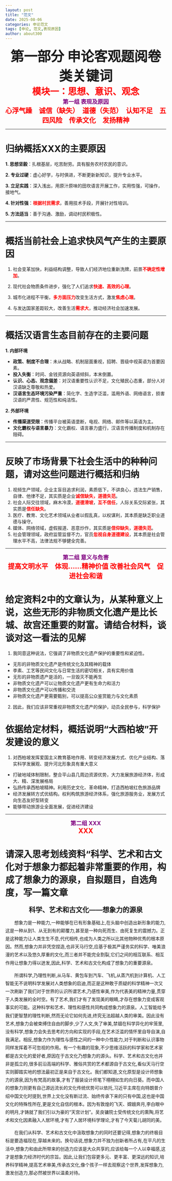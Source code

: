 ```yaml
---
layout: post
title: "范文"
date: 2025-08-06
categories: 申论范文
tags: [申论, 范文,表现原因]
author: about300
---
```


<div align="center">
<span style="font-size:3em; font-weight:bold;">第一部分 申论客观题阅卷类关键词</span>
</div>

<div align="center">
<span style="font-size:2em; color:red; font-weight:bold;">模块一：思想、意识、观念</span>
</div>

<div align="center">
<span style="font-size:1.25em; color:purple; font-weight:bold;">第一组 表现及原因</span>
</div>

<div align="center">
<span style="font-size:1.5em; color:red; font-weight:bold;">
心浮气躁　诚信（缺失）　道德（失范）　认知不足　五四风险　传承文化　发扬精神
</span>
</div>

---

# 归纳概括XXX的主要原因

**1. 思想坚毅**：扎根基层，吃苦耐劳。具有服务农村农民的意识。

**2. 专业过硬**：虚心好学，与时俱进，不断更新新知识，提升专业水平。

**3. 立足实践**：深入浅出，用原汁原味的田坎语言开展工作，实用性强，可操作，接地气。

**4. 针对性强**：<span style="color:red; font-weight:bold;">根据村民需求</span>，善用技术手段，开展针对性培训。

**5. 方法适当**：善于沟通、激励，调动村民积极性。

---

# 概括当前社会上追求快风气产生的主要原因

1. 社会变革加快，利益结构调整，导致人们经济地位重新洗牌，前景<span style="color:red; font-weight:bold;">不确定性增加</span>。

2. 现代社会物质条件进步，强化了人们追求<span style="color:red; font-weight:bold;">快速、高效的心理</span>。

3. 城市化进程不平衡，<span style="color:red; font-weight:bold;">多方面压力</span>改变生活方式，激发<span style="color:red; font-weight:bold;">焦虑心理</span>。

4. 与发达国家差距较大，改善生活<span style="color:red; font-weight:bold;">需求大</span>，推动经济社会加速发展。

---

# 概括汉语言生态目前存在的主要问题

**1. 内部环境**

- **政策、制度不合理**：未从战略、机制层面重视，招聘、晋级中视英语为首要因素。
- **投入失衡**：时间、金钱资源向英语倾斜，本末倒置。
- **认识、心态、观念偏差**：对汉语重要性认识不足，文化殖民心态重，部分人对汉语缺乏尊敬和热爱。
- **汉语言生态环境污染严重**：简化字、生造字泛滥，滥用外语、网络语言，损害汉语的严肃性、规范性和纯洁性。

**2. 外部环境**

- **传播渠道受限**：传播平台被英语垄断，电视、网络、邮件等以英语为主。
- **文化霸权与语言暴力**：文化霸权、语言暴力盛行，汉语言传播制度和机制存在阻碍。

---

# 反映了市场背景下社会生活中的种种问题，请对这些问题进行概括和归纳

1. 视频生产领域，企业主盲目追求利润，素质低下，不讲良心，违法生产销售，自律、他律不足，其实质是企业<span style="color:red; font-weight:bold;">诚信缺失，道德失范</span>。
2. 社会人际交往领域，麻木冷漠，<span style="color:red; font-weight:bold;">道德滑坡</span>，<span style="color:red; font-weight:bold;">互不信任</span>，人际关系交际紧张，其实质是<span style="color:red; font-weight:bold;">信任缺失</span>。
3. 医疗、教育、文化艺术领域从业者以假乱真，以权谋利，其本质是缺乏职业道德与操守。
4. 媒体、网络领域，虚假报道、恶意炒作，其实质是<span style="color:red; font-weight:bold;">信仰缺失</span>，<span style="color:red; font-weight:bold;">道德失范</span>。
5. 社会管理领域，政府监管监督不力，官员<span style="color:red; font-weight:bold;">忽视自身道德建设</span>，其本质是社会管理水平不高，法律法规不够健全完善。

---

<div align="center">
<span style="font-size:1.25em; color:purple; font-weight:bold;">第二组 意义与危害</span>
</div>

<div align="center">
<span style="font-size:1.5em; color:red; font-weight:bold;">
提高文明水平　体现……精神价值 改善社会风气　促进社会和谐
</span>
</div>

# 给定资料2中的文章认为，从某种意义上说，这些无形的非物质文化遗产是比长城、故宫还重要的财富。请结合材料，谈谈对这一看法的见解

1. 我同意这种说法，它强调了非物质文化遗产保护的重要性和紧迫性。
- 无形的非物质文化遗产是传统文化及其精神的载体
- 李素、工艺等民间文化与日常生活的密切相关，具有实用价值
- 无形的非物质遗产是活的，一旦毁灭不能再生
- 非物质文化遗产可以让物质文化遗产更有生命力和活力
- 非物质文化遗产可以传播和交流
- 非物质文化遗产更需要甄别，可以提高公众鉴赏能力与文化素质
2. 因此，我们应该非常重视非物质文化遗产的保护，动员全民参与，科学保护

# 依据给定材料，概括说明“大西柏坡”开发建设的意义
1. 对西柏坡发挥爱国主义教育基地作用、转变经济发展方式、优化产业结构、落实科学发展观、提升河北形象具有重大意义
- 打破地域体制限制，整合平山县几周边资源优势，大力发展旅游经济体，形成大、精、深发展格局
- 弘扬传承西柏坡精神。利用历史文化、革命精神，打造西柏坡红色旅游品牌
- 经济发展转方式优结构。权利构筑旅游经济体系，强化旅游服务业，发展方式向生态友好型转变
- 能够带动旅游业全面发展，促进经济建设

---
<div align="center">
<span style="font-size:1.25em; color:purple; font-weight:bold;">第二组 XXX</span>
</div>

<div align="center">
<span style="font-size:1.5em; color:red; font-weight:bold;">
XXX
</span>
</div>

# 请深入思考划线资料“科学、艺术和古文化对于想象力都起着非常重要的作用，构成了想象力的源泉，自拟题目，自选角度，写一篇文章

<div align="center">
<span style="font-weight:bold; font-size:1.5em;">科学、艺术和古文化——想象力的源泉</span>
</div>

<p style="text-indent:2em; line-height:1.8;">
想象力是一种能力,一种能够在已有形象基础上,在头脑中创造出新形象的能力,这是一种从到1、从无到有的颠覆力,甚至是一种向死而生、由死复生的震撼力。正是这种能力让人类生生不息,代代相传,也成为人类之所以比其他物种优秀的根本原因。然而,想象力并非凭空捏造,也非天马行空,应基于极其严谨务实的科学、唯美浪漫的艺术以及悠久厚重的文化,而三者并不能完全割裂,它们之间的相互联系、相互作用让想象力得以迸发,因此,科学、艺术和古文化构成了想象力的重要源泉。
</p>
<p style="text-indent:2em; line-height:1.8;">
所谓科学,乃理性判断,从马车、黄包车到汽车、飞机,从蒸汽机到计算机、人工智能无不说明科学发展对人类想象的启迪,而正是这种敢于质疑的科学精神一次又一次刷新了我们对于世界的认识所谓艺术,乃感性审美,作为代表美的精神力量,贯穿于人类发展的全时空。有了艺术,我们才有了发现美的眼睛,才存在想象力变成客观事实的可能。这种科学和艺术、理性和感性共同构成想象力的源泉。人工智能给予我们更智慧的理性判断,然而无论它如何先进,终究无法超越人类的审美。因此没有艺术,想象力会被束缚住自由的脚步,少了人文,失了审美,禁锢在科学异化的牢笼里,没有科学,想象力会失去思考的方向和实现的手段,在艺术泛滥的情怀里自导自演,自我满足。相反,想象力作为理性与感性之间的一种中介性能力,对于判断和认识事物同样发挥着不可忽视的作用。有一个有趣的现象,不少思维活跃的科学家和艺术家都是古文化的爱好者,原因在于古文化乃想象力的源头。科学、艺术和古文化也并非是孤立的,很多前沿高端的科学、雅俗共赏的艺术都源自于古文化,看似天马行空实则脚踏实地的想法最初正是来自于古文化。我们都知道,文化原型是设计师想象力的源泉,因为有梵高的故事,才有了服装设计师笔下栩栩如生的向日葵。而中国人的想象力则更有自己源远流长的文化传统优势可以依托,习近平主席在向特朗普介绍中国文化时提到,世界上文化没有断过流、始终传承下来的只有中国,这也是中国文化的特殊性所在,更是文化自信的根本。因为有敦煌的飞天、嫦娥奔月,李白眼中的明月,才铸就了我们引以为豪的“天宫计划”。吴良镛院士受传统文化的熏陶,将艺术和文化因素融入人居环境,才有了人居环境科学理论,才有了今天菊儿胡同的美。
</p>
<p style="text-indent:2em; line-height:1.8;">
在我们从科学、艺术和古文化中汲取想象力的同时还要记得,想象力的终极目标是要造福现在,穿越未来的。换句话说,想象力并不独为创新者所占有,在平凡的生活中,想象力和由此所带来的创造力应该是大众共享的,应该给每一个人以幸福感,这才是想象力经济时代的宗旨。因此,让我们包容更多元、更丰富、更深远的知识,培养科学精神,提高艺术审美,传承古文化,像个孩子一样去观察这个世界,发挥想象力,激发创造力,那必然被世界以温柔对待。
</p>